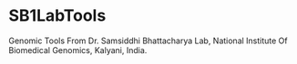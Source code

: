 # SB1LabTools
 Genomic Tools From Dr. Samsiddhi Bhattacharya Lab, National Institute Of Biomedical Genomics, Kalyani, India.
